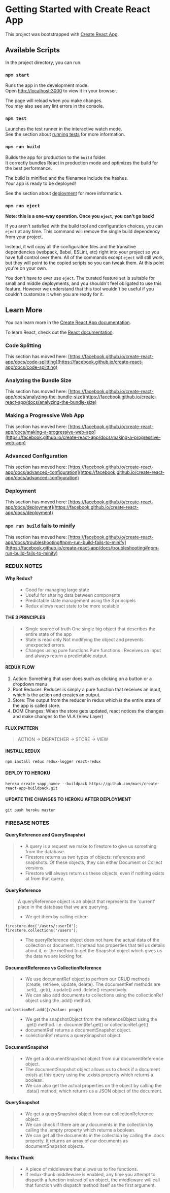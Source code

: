 # Getting Started with Create React App

This project was bootstrapped with [Create React App](https://github.com/facebook/create-react-app).

## Available Scripts

In the project directory, you can run:

### `npm start`

Runs the app in the development mode.\
Open [http://localhost:3000](http://localhost:3000) to view it in your browser.

The page will reload when you make changes.\
You may also see any lint errors in the console.

### `npm test`

Launches the test runner in the interactive watch mode.\
See the section about [running tests](https://facebook.github.io/create-react-app/docs/running-tests) for more information.

### `npm run build`

Builds the app for production to the `build` folder.\
It correctly bundles React in production mode and optimizes the build for the best performance.

The build is minified and the filenames include the hashes.\
Your app is ready to be deployed!

See the section about [deployment](https://facebook.github.io/create-react-app/docs/deployment) for more information.

### `npm run eject`

**Note: this is a one-way operation. Once you `eject`, you can't go back!**

If you aren't satisfied with the build tool and configuration choices, you can `eject` at any time. This command will remove the single build dependency from your project.

Instead, it will copy all the configuration files and the transitive dependencies (webpack, Babel, ESLint, etc) right into your project so you have full control over them. All of the commands except `eject` will still work, but they will point to the copied scripts so you can tweak them. At this point you're on your own.

You don't have to ever use `eject`. The curated feature set is suitable for small and middle deployments, and you shouldn't feel obligated to use this feature. However we understand that this tool wouldn't be useful if you couldn't customize it when you are ready for it.

## Learn More

You can learn more in the [Create React App documentation](https://facebook.github.io/create-react-app/docs/getting-started).

To learn React, check out the [React documentation](https://reactjs.org/).

### Code Splitting

This section has moved here: [https://facebook.github.io/create-react-app/docs/code-splitting](https://facebook.github.io/create-react-app/docs/code-splitting)

### Analyzing the Bundle Size

This section has moved here: [https://facebook.github.io/create-react-app/docs/analyzing-the-bundle-size](https://facebook.github.io/create-react-app/docs/analyzing-the-bundle-size)

### Making a Progressive Web App

This section has moved here: [https://facebook.github.io/create-react-app/docs/making-a-progressive-web-app](https://facebook.github.io/create-react-app/docs/making-a-progressive-web-app)

### Advanced Configuration

This section has moved here: [https://facebook.github.io/create-react-app/docs/advanced-configuration](https://facebook.github.io/create-react-app/docs/advanced-configuration)

### Deployment

This section has moved here: [https://facebook.github.io/create-react-app/docs/deployment](https://facebook.github.io/create-react-app/docs/deployment)

### `npm run build` fails to minify

This section has moved here: [https://facebook.github.io/create-react-app/docs/troubleshooting#npm-run-build-fails-to-minify](https://facebook.github.io/create-react-app/docs/troubleshooting#npm-run-build-fails-to-minify)

### **REDUX NOTES**

#### **Why Redux?**

> - Good for managing large state
> - Useful for sharing data between components
> - Predictable state management using the 3 principels
> - Redux allows react state to be more scalable

#### **THE 3 PRINCIPLES**

> - Single source of truth
    One single big object that describes the entire state of the app
> - State is read only
    Not modifying the object and prevents unexpected errors.
> - Changes using pure functions
    Pure functions : Receives an input and always return a predictable output.

#### **REDUX FLOW**

1. Action:
    Something that user does such as clicking on a button or a dropdown menu
2. Root Reducer:
    Reducer is simply a pure function that receives an input, which is the action and creates an output.
3. Store:
    The output from the reducer in redux which is the entire state of the app is called store.
4. DOM Changes:
    When the store gets updated, react notices the changes and make changes to the VLA (View Layer)

#### **FLUX PATTERN**

> ACTION -> DISPATCHER -> STORE -> VIEW

#### **INSTALL REDUX**

    npm install redux redux-logger react-redux

#### **DEPLOY TO HEROKU**

    heroku create <app_name> --buildpack https://github.com/mars/create-react-app-buildpack.git

#### **UPDATE THE CHANGES TO HEROKU AFTER DEPLOYMENT**

    git push heroku master

### **FIREBASE NOTES**

#### **QueryReference and QuerySnapshot**

> - A query is a request we make to firestore to give us something from the database.
> - Firestore returns us two types of objects: references and snapshots. Of these objects, they can either Document or Collect versions.
> - Firestore will always return us these objects, even if nothing exists at from that query.

#### **QueryReference**

> A queryReference object is an object that represents the 'current' place in the database that we are querying.
>
> - We get them by calling either:

    firestore.doc('/users/:userId');
    firestore.collections('/users');

> - The queryReference object does not have the actual data of the collection or document. It instead has properties that tell us details about it, or the method to get the Snapshot object which gives us the data we are looking for.

#### **DocumentReference vs CollectionReference**

> - We use documentRef object to perfrom our CRUD methods (create, retrieve, update, delete). The documentRef methods are .set(), .get(), .update() and .delete() respectively.
> - We can also add documents to collections using the collectionRef object using the .add() method.

    collectionRef.add({//value: prop})

> - We get the snapshotObject from the referenceObject using the .get() method. i.e. documentRef.get() or collectionRef.get()
> - documentRef returns a documentSnapshot object.
> - colelctionRef returns a querySnapshot object.

#### **DocumentSnapshot**

> - We get a documentSnapshot object from our documentReference object.
> - The documentSnapshot object allows us to check if a document exists at this query using the .exists property which returns a boolean.
> - We can also get the actual properties on the object by calling the .data() method, which returns us a JSON object of the document.

#### **QuerySnapshot**

> - We get a querySnapshot object from our collectionReference object.
> - We can check if there are any documents in the collection by calling the .empty property which returns a boolean.
> - We can get all the documents in the collection by calling the .docs property. It returns an array of our documents as documentSnapshot objects.

#### **Redux Thunk**

> - A piece of middleware that allows us to fire functions.
> - If redux-thunk middleware is enabled, any time you attempt to dispacth a function instead of an object, the middleware will call that function with dispatch method itself as the first argument.
